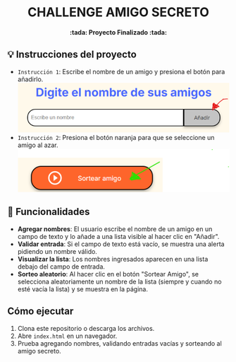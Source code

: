 <h1 align="center"> CHALLENGE AMIGO SECRETO </h1>

<h4 align="center">
:tada: Proyecto Finalizado :tada:
</h4>

## :bulb: Instrucciones del proyecto 

- `Instrucción 1`: Escribe el nombre de un amigo y presiona el botón para añadirlo.
![alt text](image.png)
- `Instrucción 2`: Presiona el botón naranja para que se seleccione un amigo al azar.
![alt text](image-1.png)

## :hammer: Funcionalidades

- **Agregar nombres**: El usuario escribe el nombre de un amigo en un campo de texto y lo añade a una lista visible al hacer clic en "Añadir".
- **Validar entrada**: Si el campo de texto está vacío, se muestra una alerta pidiendo un nombre válido.
- **Visualizar la lista**: Los nombres ingresados aparecen en una lista debajo del campo de entrada.
- **Sorteo aleatorio**: Al hacer clic en el botón "Sortear Amigo", se selecciona aleatoriamente un nombre de la lista (siempre y cuando no esté vacía la lista) y se muestra en la página.

## Cómo ejecutar

1. Clona este repositorio o descarga los archivos.
2. Abre `index.html` en un navegador.
3. Prueba agregando nombres, validando entradas vacías y sorteando al amigo secreto.


